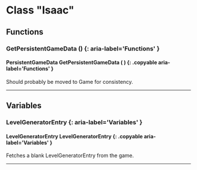 # Class "Isaac"

## Functions

### GetPersistentGameData () {: aria-label='Functions' }
#### PersistentGameData GetPersistentGameData ( ) {: .copyable aria-label='Functions' }
Should probably be moved to Game for consistency.

___
## Variables

### LevelGeneratorEntry {: aria-label='Variables' }
#### LevelGeneratorEntry LevelGeneratorEntry  {: .copyable aria-label='Variables' }
Fetches a blank LevelGeneratorEntry from the game.

___
